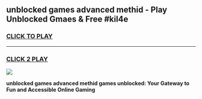 
## unblocked games advanced methid - Play Unblocked Gmaes & Free #kil4e
<h3>
<a href="https://news.freeplayer.one?title=unblocked_games_advanced_methid&ref=03M">CLICK TO PLAY</a></h3>
<hr>

<h3>
<a href="https://news.freeplayer.one?title=unblocked_games_advanced_methid&ref=03M">CLICK 2 PLAY</a>
  
</h3>

<a href="https://news.freeplayer.one?title=unblocked_games_advanced_methid&ref=03M"><img src="https://clearcache.store/games.png"></a>


**unblocked games advanced methid games unblocked: Your Gateway to Fun and Accessible Online Gaming**
